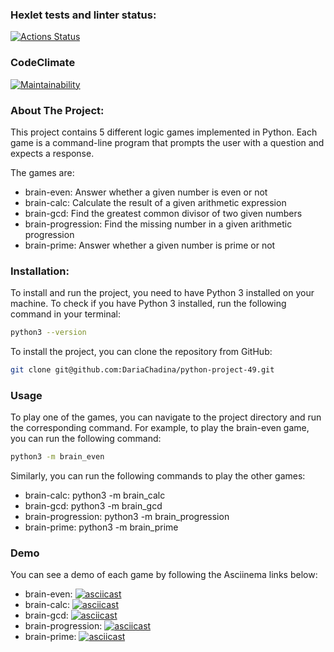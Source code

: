 ### Hexlet tests and linter status:
[![Actions Status](https://github.com/DariaChadina/python-project-49/workflows/hexlet-check/badge.svg)](https://github.com/DariaChadina/python-project-49/actions)

### CodeClimate
[![Maintainability](https://api.codeclimate.com/v1/badges/975bf847bce2e1faa890/maintainability)](https://codeclimate.com/github/DariaChadina/python-project-49/maintainability)

### About The Project:

This project contains 5 different logic games implemented in Python. Each game is a command-line program that prompts the user 
with a question and expects a response.

The games are:
* brain-even: Answer whether a given number is even or not
* brain-calc: Calculate the result of a given arithmetic expression
* brain-gcd: Find the greatest common divisor of two given numbers
* brain-progression: Find the missing number in a given arithmetic progression
* brain-prime: Answer whether a given number is prime or not

### Installation:

To install and run the project, you need to have Python 3 installed on your machine. To check if you have Python 3 installed, 
run the following command in your terminal:
```sh
python3 --version
```
To install the project, you can clone the repository from GitHub:
```sh
git clone git@github.com:DariaChadina/python-project-49.git
```

### Usage

To play one of the games, you can navigate to the project directory and run the corresponding command. For example, to play the 
brain-even game, you can run the following command:
```sh
python3 -m brain_even
```
Similarly, you can run the following commands to play the other games:

* brain-calc: python3 -m brain_calc
* brain-gcd: python3 -m brain_gcd
* brain-progression: python3 -m brain_progression
* brain-prime: python3 -m brain_prime

### Demo

You can see a demo of each game by following the Asciinema links below:

* brain-even: 
[![asciicast](https://asciinema.org/a/o3AelpChcmxbCyMq3GDHc7so9.svg)](https://asciinema.org/a/o3AelpChcmxbCyMq3GDHc7so9)
* brain-calc: 
[![asciicast](https://asciinema.org/a/cs9iRaetcrYTByTIv1spfYDZi.svg)](https://asciinema.org/a/cs9iRaetcrYTByTIv1spfYDZi)
* brain-gcd: 
[![asciicast](https://asciinema.org/a/ju6T3HJNlmBm0uNQunHe6mRsv.svg)](https://asciinema.org/a/ju6T3HJNlmBm0uNQunHe6mRsv)
* brain-progression: 
[![asciicast](https://asciinema.org/a/OtGSYcPz8ViHzr6JR5PHAIJa0.svg)](https://asciinema.org/a/OtGSYcPz8ViHzr6JR5PHAIJa0)
* brain-prime: 
[![asciicast](https://asciinema.org/a/zDR5L4ocQIZbeJvtk7HCEP1o5.svg)](https://asciinema.org/a/zDR5L4ocQIZbeJvtk7HCEP1o5)
